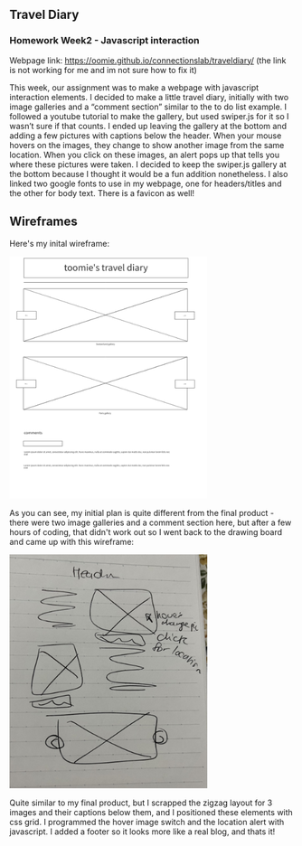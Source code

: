## Travel Diary
### Homework Week2 - Javascript interaction 
Webpage link: https://oomie.github.io/connectionslab/traveldiary/
(the link is not working for me and im not sure how to fix it)

This week, our assignment was to make a webpage with javascript interaction elements. 
I decided to make a little travel diary, initially with two image galleries and a “comment section” similar to the to do list example.
I followed a youtube tutorial to make the gallery, but used swiper.js for it so I wasn’t sure if that counts. I ended up leaving the gallery at the bottom and adding a few pictures with captions below the header. When your mouse hovers on the images, they change to show another image from the same location. When you click on these images, an alert pops up that tells you where these pictures were taken. I decided to keep the swiper.js gallery at the bottom because I thought it would be a fun addition nonetheless. I also linked two google fonts to use in my webpage, one for headers/titles and the other for body text. There is a favicon as well!

## Wireframes
Here's my inital wireframe:

  <img src="images/wireframe.png" width="350">
  
  As you can see, my initial plan is quite different from the final product - there were two image galleries and a comment section here, but after a few hours of coding, that didn't work out so I went back to the drawing board and came up with this wireframe:
  
  <img src="images/wireframe2.jpg" width="350">
  
  Quite similar to my final product, but I scrapped the zigzag layout for 3 images and their captions below them, and I positioned these elements with css grid. I programmed the hover image switch and the location alert with javascript. I added a footer so it looks more like a real blog, and thats it! 

